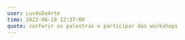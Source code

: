 ```yaml
---
user: Luc4sDu4rte
time: 2022-06-18 12:37:00
quote: conferir as palestras e participar das workshops
---
```

